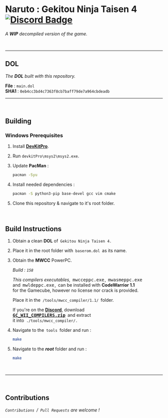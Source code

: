 
# Naruto : Gekitou Ninja Taisen 4 [![Discord Badge]][Discord]

*A* ***WIP*** *decompiled version of the game.*

<br>

---

## DOL

*The* ***DOL*** *built with this repository.*

**File** : `main.dol` <br>
**SHA1** : `0eb4cc3bd4c7363f8cb7baff79de7a964cbdeadb`

---

<br>

## Building

### Windows Prerequisites

1. Install **[DevKitPro]**.

2. Run `devkitPro\msys2\msys2.exe`.

3. Update **PacMan** :

    ```sh
    pacman -Syu
    ```

4. Install needed dependencies :

    ```sh
    pacman -S python3-pip base-devel gcc vim cmake
    ```

5. Clone this repository & navigate to it's root folder.

<br>

## Build Instructions

1. Obtain a clean **DOL** of `Gekitou Ninja Taisen 4` .

2. Place it in the root folder with `baserom.dol` as its name.

3. Obtain the **MWCC** PowerPC.

    *Build : `158`*

    *This compilers executables,* <kbd>mwcceppc.exe</kbd> , <kbd>mwasmeppc.exe</kbd><br>
    and <kbd>mwldeppc.exe</kbd> , can be installed with **CodeWarrior 1.1** <br> for the Gamecube, however no license nor crack is provided.

    Place it in the `/tools/mwcc_compiler/1.1/` folder.

    If you're on the **[Discord]**, download <br>
    <kbd>**[GC_WII_COMPILERS.zip][GC]**</kbd> and extract <br>
    it into `./tools/mwcc_compiler/` .

4. Navigate to the `tools` folder and run :

    ```sh
    make
    ```

5. Navigate to the ***root*** folder and run :

    ```sh
    make
    ```

<br>

---

<br>

## Contributions

*`Contributions` / `Pull Requests` are welcome !*


<!----------------------------------------------------------------------------->

[DevKitPro]: https://github.com/devkitPro/installer/releases
[Python3]: https://www.python.org/
[GCC]: https://gcc.gnu.org/
[GC]: https://cdn.discordapp.com/attachments/727918646525165659/917185027656286218/GC_WII_COMPILERS.zip

[Discord Badge]: https://img.shields.io/badge/Discord-7289DA?style=for-the-badge&logo=discord&logoColor=white
[Discord]: https://discord.gg/hKx3FJJgrV
